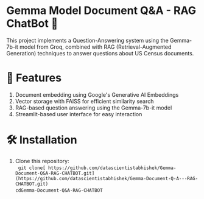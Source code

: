 # Gemma Model Document Q&A - RAG ChatBot 🤖
This project implements a Question-Answering system using the Gemma-7b-it model from Groq, combined with RAG (Retrieval-Augmented Generation) techniques to answer questions about US Census documents.
# 🌟 Features
1. Document embedding using Google's Generative AI Embeddings <br>
2. Vector storage with FAISS for efficient similarity search <br>
3. RAG-based question answering using the Gemma-7b-it model <br>
4. Streamlit-based user interface for easy interaction <br>
# 🛠️ Installation
1. Clone this repository: <br>
` git clone[ https://github.com/datascientistabhishek/Gemma-Document-Q&A-RAG-CHATBOT.git](https://github.com/datascientistabhishek/Gemma-Document-Q-A---RAG-CHATBOT.git)` <br>
`cdGemma-Document-Q&A-RAG-CHATBOT`
